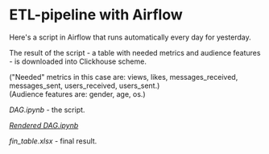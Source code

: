 # ETL-pipeline with Airflow

Here's a script in Airflow that runs automatically every day for yesterday. 

The result of the script - a table with needed metrics and audience features - is downloaded into Clickhouse scheme.

("Needed" metrics in this case are: views, likes, messages_received, messages_sent, users_received, users_sent.)  
(Audience features are: gender, age, os.)

*DAG.ipynb* - the script.

*[Rendered DAG.ipynb](https://nbviewer.org/github/EvgDubrovin/Data_Analyst_Simulator/blob/main/6_ETL_pipeline/DAG.ipynb)*

*fin_table.xlsx* - final result.